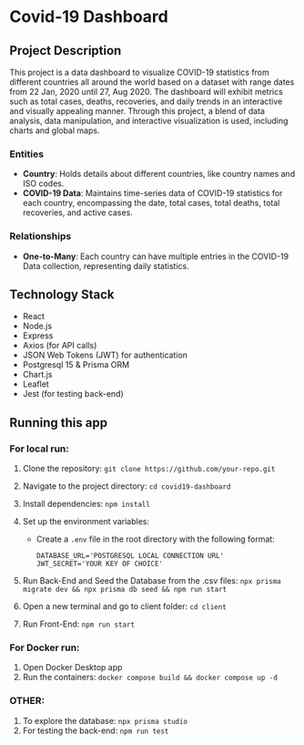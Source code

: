 # Covid-19 Dashboard

## Project Description

This project is a data dashboard to visualize COVID-19 statistics from different countries all around the world based on a dataset with range dates from 22 Jan, 2020 until 27, Aug 2020. The dashboard will exhibit metrics such as total cases, deaths, recoveries, and daily trends in an interactive and visually appealing manner. Through this project, a blend of data analysis, data manipulation, and interactive visualization is used, including charts and global maps.

### Entities

- **Country**: Holds details about different countries, like country names and ISO codes.
- **COVID-19 Data**: Maintains time-series data of COVID-19 statistics for each country, encompassing the date, total cases, total deaths, total recoveries, and active cases.

### Relationships

- **One-to-Many**: Each country can have multiple entries in the COVID-19 Data collection, representing daily statistics.

## Technology Stack
- React
- Node.js
- Express
- Axios (for API calls)
- JSON Web Tokens (JWT) for authentication
- Postgresql 15 & Prisma ORM
- Chart.js
- Leaflet
- Jest (for testing back-end)

## Running this app

### For local run:

1. Clone the repository: `git clone https://github.com/your-repo.git`
2. Navigate to the project directory: `cd covid19-dashboard`
3. Install dependencies: `npm install`
4. Set up the environment variables:
   - Create a `.env` file in the root directory with the following format:

     ```
     DATABASE_URL='POSTGRESQL LOCAL CONNECTION URL'
     JWT_SECRET='YOUR KEY OF CHOICE'
     ```

5. Run Back-End and Seed the Database from the .csv files: `npx prisma migrate dev && npx prisma db seed && npm run start`
6. Open a new terminal and go to client folder: `cd client`
7. Run Front-End: `npm run start`

### For Docker run:

1. Open Docker Desktop app
2. Run the containers: `docker compose build && docker compose up -d`

### OTHER:

1. To explore the database: `npx prisma studio`
2. For testing the back-end: `npm run test`
